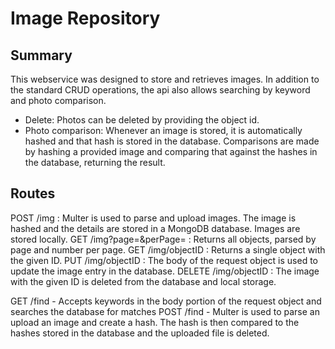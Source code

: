 # Image Repository
 
## Summary
This webservice was designed to store and retrieves images. In addition to the standard CRUD operations, the api also allows searching by keyword and photo comparison.


* Delete: Photos can be deleted by providing the object id.
* Photo comparison: Whenever an image is stored, it is automatically hashed and that hash is stored in the database. Comparisons are made by hashing a provided image and comparing that against the hashes in the database, returning the result.

## Routes

POST /img : Multer is used to parse and upload images. The image is hashed and the details are stored in a MongoDB database. Images are stored locally.
GET /img?page=&perPage= : Returns all objects, parsed by page and number per page.
GET /img/objectID : Returns a single object with the given ID.
PUT /img/objectID : The body of the request object is used to update the image entry in the database.
DELETE /img/objectID : The image with the given ID is deleted from the database and local storage.

GET /find - Accepts keywords in the body portion of the request object and searches the database for matches
POST /find - Multer is used to parse an upload an image and create a hash. The hash is then compared to the hashes stored in the database and the uploaded file is deleted.
